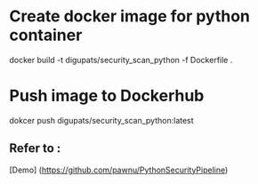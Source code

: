 # Create docker image for python container
docker build -t digupats/security_scan_python -f Dockerfile .

# Push image to Dockerhub
dokcer push digupats/security_scan_python:latest

## Refer to :
[Demo] (https://github.com/pawnu/PythonSecurityPipeline)
